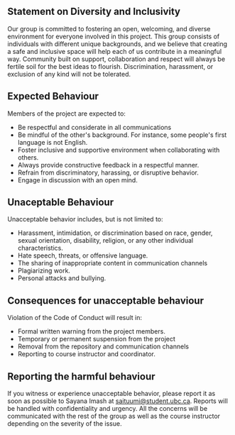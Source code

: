 
## Statement on Diversity and Inclusivity

Our group is committed to fostering an open, welcoming, and diverse environment for everyone involved in this project. This group consists of individuals with different unique backgrounds, and we believe that creating a safe and inclusive space will help each of us contribute in a meaningful way. Community built on support, collaboration and respect will always be fertile soil for the best ideas to flourish. Discrimination, harassment, or exclusion of any kind will not be tolerated.

## Expected Behaviour

Members of the project are expected to: 
* Be respectful and considerate in all communications 
* Be mindful of the other's background. For instance, some people's first language is not English. 
* Foster inclusive and supportive environment when collaborating with others. 
* Always provide constructive feedback in a respectful manner.
* Refrain from discriminatory, harassing, or disruptive behavior.
* Engage in discussion with an open mind. 


## Unaceptable Behaviour

Unacceptable behavior includes, but is not limited to:
* Harassment, intimidation, or discrimination based on race, gender, sexual orientation, disability, religion, or any other individual characteristics.
* Hate speech, threats, or offensive language.
* The sharing of inappropriate content in communication channels 
* Plagiarizing work.
* Personal attacks and bullying. 

## Consequences for unacceptable behaviour

Violation of the Code of Conduct will result in: 
* Formal written warning from the project members. 
* Temporary or permanent suspension from the project 
* Removal from the repository and communication channels 
* Reporting to course instructor and coordinator. 
	
## Reporting the harmful behaviour

If you witness or experience unacceptable behavior, please report it as 
soon as possible to Sayana Imash at saituumi@student.ubc.ca. Reports will 
be handled with confidentiality and urgency. All the concerns will be 
communicated with the rest of the group as well as the course instructor 
depending on the severity of the issue.
